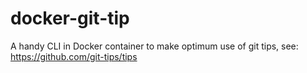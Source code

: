 # docker-git-tip
A handy CLI in Docker container to make optimum use of git tips, see: https://github.com/git-tips/tips 
